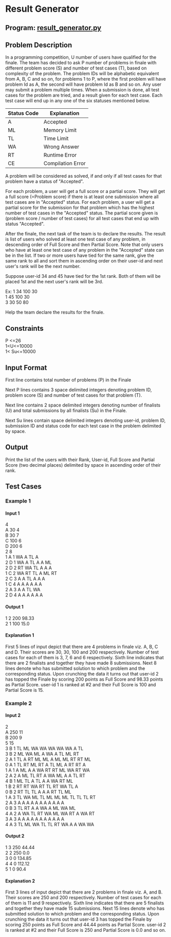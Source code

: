 # Result Generator

## Program: [result_generator.py](https://github.com/nirantak/Programming_Exercises/blob/master/Misc/result_generator.py)

## Problem Description

In a programming competition, U number of users have qualified for the finale. The team has decided to ask P number of problems in finale with different problem score (S) and number of test cases (T), based on complexity of the problem.
The problem IDs will be alphabetic equivalent from A, B, C and so on, for problems 1 to P, where the first problem will have problem Id as A, the second will have problem Id as B and so on.
Any user may submit a problem multiple times. When a submission is done, all test cases for the problem are tried, and a result given for each test case.
Each test case will end up in any one of the six statuses mentioned below.

| Status Code | Explanation       |
| ----------- | ----------------- |
| A           | Accepted          |
| ML          | Memory Limit      |
| TL          | Time Limit        |
| WA          | Wrong Answer      |
| RT          | Runtime Error     |
| CE          | Compilation Error |

A problem will be considered as solved, if and only if all test cases for that problem have a status of "Accepted".

For each problem, a user will get a full score or a partial score. They will get a full score (=Problem score) if there is at least one submission where all test cases are in "Accepted" status. For each problem, a user will get a partial score for the submission for that problem which has the highest number of test cases in the "Accepted" status. The partial score given is (problem score / number of test cases) for all test cases that end up with status "Accepted".

After the finale, the next task of the team is to declare the results. The result is list of users who solved at least one test case of any problem, in descending order of Full Score and then Partial Score. Note that only users who have at least one test case of any problem in the "Accepted" state can be in the list. If two or more users have tied for the same rank, give the same rank to all and sort them in ascending order on their user-id and next user's rank will be the next number.

Suppose user-id 34 and 45 have tied for the 1st rank. Both of them will be placed 1st and the next user's rank will be 3rd.

Ex: 1 34 100 30  
1 45 100 30  
3 30 50 80

Help the team declare the results for the finale.

## Constraints

P <=26  
1<U<=10000  
1< Su<=10000

## Input Format

First line contains total number of problems (P) in the Finale

Next P lines contains 3 space delimited integers denoting problem ID, problem score (S) and number of test cases for that problem (T).

Next line contains 2 space delimited integers denoting number of finalists (U) and total submissions by all finalists (Su) in the Finale.

Next Su lines contain space delimited integers denoting user-id, problem ID, submission ID and status code for each test case in the problem delimited by space.

## Output

Print the list of the users with their Rank, User-id, Full Score and Partial Score (two decimal places) delimited by space in ascending order of their rank.

## Test Cases

### Example 1

#### Input 1

4  
A 30 4  
B 30 7  
C 100 6  
D 200 6  
2 8  
1 A 1 WA A TL A  
2 D 1 WA A TL A A ML  
2 D 2 RT WA TL A A A  
1 C 2 WA RT TL A ML RT  
2 C 3 A A TL A A A  
1 C 4 A A A A A A  
2 A 3 A A TL WA  
2 D 4 A A A A A A

#### Output 1

1 2 200 98.33  
2 1 100 15.0

#### Explanation 1

First 5 lines of input depict that there are 4 problems in finale viz. A, B, C and D. Their scores are 30, 30, 100 and 200 respectively. Number of test cases for each of them is 3, 7, 6 and 6 respectively.
Sixth line indicates that there are 2 finalists and together they have made 8 submissions.
Next 8 lines denote who has submitted solution to which problem and the corresponding status.
Upon crunching the data it turns out that user-id 2 has topped the Finale by scoring 200 points as Full Score and 98.33 points as Partial Score. user-id 1 is ranked at #2 and their Full Score is 100 and Partial Score is 15.

### Example 2

#### Input 2

2  
A 250 11  
B 200 9  
5 15  
3 B 1 TL ML WA WA WA WA WA A TL  
3 B 2 ML WA ML A WA A TL ML RT  
2 A 1 TL A RT ML ML A ML ML RT RT ML  
0 A 1 TL RT ML RT A TL ML A RT RT A  
1 A 1 A ML A A WA RT RT ML WA RT WA  
2 A 2 A ML TL RT A WA ML A A TL RT  
4 B 1 ML TL A TL A A WA RT ML  
1 B 2 RT RT WA RT TL RT WA TL A  
0 B 2 RT TL TL A A A RT TL ML  
1 A 3 TL WA ML TL ML ML ML TL TL TL RT  
2 A 3 A A A A A A A A A A A  
0 B 3 TL RT A A WA A ML WA ML  
4 A 2 A WA TL RT WA ML WA RT A WA RT  
3 A 3 A A A A A A A A A A A  
4 A 3 TL ML WA TL TL RT WA A A WA WA

#### Output 2

1 3 250 44.44  
2 2 250 0.0  
3 0 0 134.85  
4 4 0 112.12  
5 1 0 90.4

#### Explanation 2

First 3 lines of input depict that there are 2 problems in finale viz. A, and B. Their scores are 250 and 200 respectively. Number of test cases for each of them is 11 and 9 respectively.
Sixth line indicates that there are 5 finalists and together they have made 15 submissions.
Next 15 lines denote who has submitted solution to which problem and the corresponding status.
Upon crunching the data it turns out that user-id 3 has topped the Finale by scoring 250 points as Full Score and 44.44 points as Partial Score. user-id 2 is ranked at #2 and their Full Score is 250 and Partial Score is 0.0 and so on.
